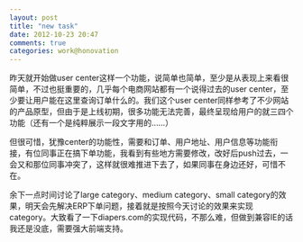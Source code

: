 ```yaml
---
layout: post
title: "new task"
date: 2012-10-23 20:47
comments: true
categories: work@honovation
---
```


昨天就开始做user center这样一个功能，说简单也简单，至少是从表现上来看很简单，不过也挺重要的，几乎每个电商网站都有一个说得过去的user center，至少要让用户能在这里查询订单什么的。我们这个user center同样参考了不少网站的产品原型，但由于是上线初期，很多功能无法完善，最终呈现给用户的就三四个功能（还有一个是纯粹展示一段文字用的……）

但很可惜，犹豫center的功能性，需要和订单、用户地址、用户信息等功能衔接，有位同事正在搞下单功能，我看到有些地方需要修改，改好后push过去，一会又和那位同事冲突了，这样就很难推进下去了，如果同事在身边还好，可惜不在。

余下一点时间讨论了large category、medium category、small category的效果，明天会先解决ERP下单问题，接着就是按照今天讨论的效果来实现category。大致看了一下diapers.com的实现代码，不那么难，但做到兼容IE的话我还是没底，需要强大前端支持。
